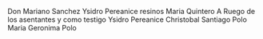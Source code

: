 Don Mariano Sanchez
Ysidro Pereanice
resinos
Maria Quintero
A Ruego de los asentantes y
como testigo Ysidro Pereanice
Christobal Santiago Polo
Maria Geronima Polo